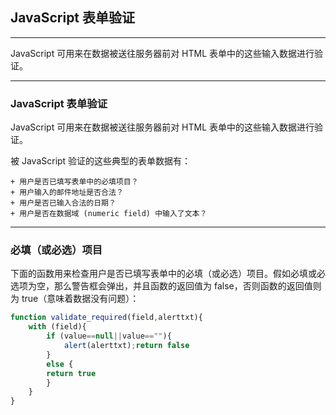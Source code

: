 ## JavaScript 表单验证

---

JavaScript 可用来在数据被送往服务器前对 HTML 表单中的这些输入数据进行验证。

---

### JavaScript 表单验证
JavaScript 可用来在数据被送往服务器前对 HTML 表单中的这些输入数据进行验证。

被 JavaScript 验证的这些典型的表单数据有：

    + 用户是否已填写表单中的必填项目？ 
    + 用户输入的邮件地址是否合法？ 
    + 用户是否已输入合法的日期？ 
    + 用户是否在数据域 (numeric field) 中输入了文本？ 
    
    
---

### 必填（或必选）项目
下面的函数用来检查用户是否已填写表单中的必填（或必选）项目。假如必填或必选项为空，那么警告框会弹出，并且函数的返回值为 false，否则函数的返回值则为 true（意味着数据没有问题）：
```javascript
function validate_required(field,alerttxt){
    with (field){
        if (value==null||value==""){
            alert(alerttxt);return false
        }
        else {
        return true
        }
    }
}
```